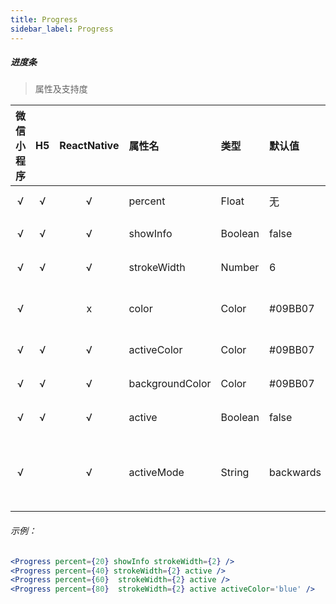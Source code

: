 ```yaml
---
title: Progress
sidebar_label: Progress
---
```


##### 进度条

> 属性及支持度

| 微信小程序 | H5 | ReactNative| 属性名 | 类型 | 默认值 | 说明 |
| :-: | :-: | :-: | :- | :- | :- | :- |
| √ | √ | √ |percent | Float   | 无 | 百分比 0~100 |
| √ | √ | √ | showInfo | Boolean | false | 在进度条右侧显示百分比 |
| √ | √ | √ | strokeWidth | Number  | 6 | 进度条线的宽度，单位 px |
| √ |  | x | color | Color   | #09BB07 | 进度条颜色 （请使用 activeColor）|
| √ | √ | √ | activeColor | Color   | #09BB07 | 已选择的进度条的颜色 |
| √ | √ | √ |backgroundColor | Color   | #09BB07 | 未选择的进度条的颜色 |
| √ | √ | √ | active | Boolean | false     | 进度条从左往右的动画 |
| √ |  | √ |activeMode | String  | backwards | backwards: 动画从头播；forwards：动画从上次结束点接着播 |

###### 示例：
```jsx
<Progress percent={20} showInfo strokeWidth={2} />
<Progress percent={40} strokeWidth={2} active />
<Progress percent={60}  strokeWidth={2} active />
<Progress percent={80}  strokeWidth={2} active activeColor='blue' />
```
